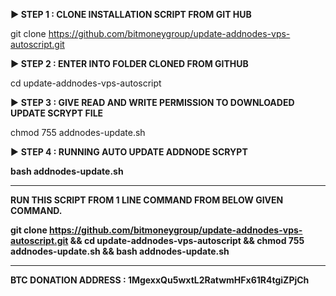 <b>► STEP 1 : CLONE INSTALLATION SCRIPT FROM GIT HUB</b>

git clone https://github.com/bitmoneygroup/update-addnodes-vps-autoscript.git

<b>► STEP 2 : ENTER INTO FOLDER CLONED FROM GITHUB</b>

cd update-addnodes-vps-autoscript

► <b>STEP 3 : GIVE READ AND WRITE PERMISSION TO DOWNLOADED UPDATE SCRYPT FILE</b>
  
chmod 755 addnodes-update.sh

► <b>STEP 4 : RUNNING AUTO UPDATE ADDNODE SCRYPT<b/>
  
bash addnodes-update.sh

-----------------------------------------------
RUN THIS SCRIPT FROM 1 LINE COMMAND FROM BELOW GIVEN COMMAND.

git clone https://github.com/bitmoneygroup/update-addnodes-vps-autoscript.git && cd update-addnodes-vps-autoscript && chmod 755 addnodes-update.sh && bash addnodes-update.sh

-----------------------------------------------
<b> BTC DONATION ADDRESS : 1MgexxQu5wxtL2RatwmHFx61R4tgiZPjCh</b>
